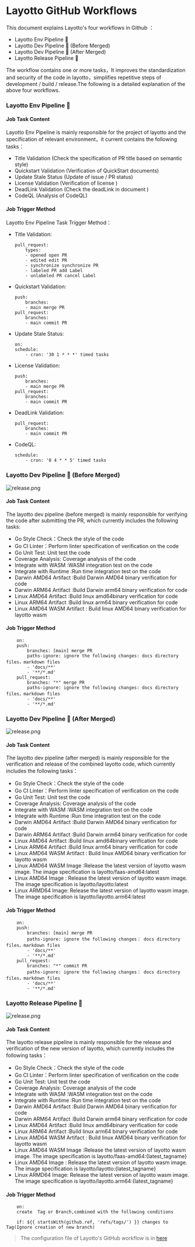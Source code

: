 # Layotto GitHub Workflows

This document explains Layotto's  four workflows in Github ：

+ Layotto Env Pipeline 🌊
+ Layotto Dev Pipeline 🌊 (Before Merged)
+ Layotto Dev Pipeline 🌊 (After Merged)
+ Layotto Release Pipeline 🌊

The workflow contains one or more tasks，It improves the standardization and security of the code in layotto，simplifies repetitive steps of development / build / release.The following is a detailed explanation of the above four workflows.

### Layotto Env Pipeline 🌊

#### Job Task Content

Layotto Env Pipeline is mainly responsible for the project of layotto and the specification of relevant environment，it current contains the following tasks：

+ Title Validation (Check the specification of PR title based on semantic style)
+ Quickstart Validation (Verification of QuickStart documents)
+ Update Stale Status (Update of issue / PR status)
+ License Validation (Verification of license )
+ DeadLink Validation (Check the deadLink in document )
+ CodeQL (Analysis of CodeQL)

#### Job Trigger Method

Layotto Env Pipeline Task Trigger Method：

+ Title Validation: 
  
  ```
  pull_request:
      types:
      - opened open PR 
      - edited edit PR
      - synchronize synchronize PR
      - labeled PR add Label
      - unlabeled PR cancel Label
  ```
+ Quickstart Validation: 
  
  ```
  push:
      branches:
      - main merge PR
  pull_request:
      branches:
      - main commit PR
  ```
+ Update Stale Status: 
  
  ```
  on:
  schedule:
      - cron: '30 1 * * *' timed tasks
  ```
+ License Validation: 
  
  ```
  push:
      branches:
      - main merge PR
  pull_request:
      branches:
      - main commit PR
  ```
+ DeadLink Validation: 
  
  ```
  pull_request:
      branches:
      - main commit PR
  ```
+ CodeQL: 
  
  ```
  schedule:
      - cron: '0 4 * * 5' timed tasks
  ```

### Layotto Dev Pipeline 🌊 (Before Merged)

![release.png](../../img/development/workflow/workflow-dev.png)

#### Job Task Content

The layotto dev pipeline (before merged)  is mainly responsible for verifying the code after submitting the PR, which currently includes the following tasks:

+ Go Style Check：Check the style of the code
+ Go CI Linter：Perform linter specification of verification on the code
+ Go Unit Test:  Unit test the code
+ Coverage Analysis: Coverage analysis of the code
+ Integrate with WASM :WASM integration test on the code
+ Integrate with Runtime :Run time integration test on the code
+ Darwin AMD64 Artifact :Build Darwin AMD64 binary verification for code
+ Darwin ARM64 Artifact :Build Darwin arm64 binary verification for code
+ Linux AMD64 Artifact :Build linux amd64binary verification for code
+ Linux ARM64 Artifact :Build linux arm64 binary verification for code
+ Linux AMD64 WASM Artifact : Build linux AMD64 binary verification for layotto wasm

#### Job Trigger Method

```
    on:
    push:
        branches: [main] merge PR
        paths-ignore: ignore the following changes: docs directory files，markdown files
        - 'docs/**'
        - '**/*.md'
    pull_request:
        branches: "*" merge PR
        paths-ignore: ignore the following changes: docs directory files，markdown files
        - 'docs/**'
        - '**/*.md'
```

### Layotto Dev Pipeline 🌊 (After Merged)

![release.png](../../img/development/workflow/workflow-merge.png)

#### Job Task Content

The layotto dev pipeline (after merged)  is mainly responsible for the verification and release of the combined layotto code, which currently includes the following tasks：

+ Go Style Check：Check the style of the code
+ Go CI Linter：Perform linter specification of verification on the code
+ Go Unit Test: Unit test the code
+ Coverage Analysis: Coverage analysis of the code
+ Integrate with WASM :WASM integration test on the code
+ Integrate with Runtime :Run time integration test on the code
+ Darwin AMD64 Artifact :Build Darwin AMD64 binary verification for code
+ Darwin ARM64 Artifact :Build Darwin arm64 binary verification for code
+ Linux AMD64 Artifact :Build linux amd64binary verification for code
+ Linux ARM64 Artifact :Build linux arm64 binary verification for code
+ Linux AMD64 WASM Artifact : Build linux AMD64 binary verification for layotto wasm
+ Linux AMD64 WASM Image :Release the latest version of layotto wasm image. The image specification is layotto/faas-amd64:latest
+ Linux AMD64 Image : Release the latest version of layotto wasm image. The image specification is layotto/layotto:latest
+ Linux ARMD64 Image:  Release the latest version of layotto wasm image. The image specification is layotto/layotto.arm64:latest

#### Job Trigger Method

```
    on:
    push:
        branches: [main] merge PR
        paths-ignore: ignore the following changes： docs directory files，markdown files
        - 'docs/**'
        - '**/*.md'
    pull_request:
        branches: "*" commit PR
        paths-ignore: ignore the following changes： docs directory files，markdown files
        - 'docs/**'
        - '**/*.md'
```

### Layotto Release Pipeline 🌊

![release.png](../../img/development/workflow/workflow-release.png)

#### Job Task Content

The layotto release pipeline  is mainly responsible for the release and verification of the new version of layotto, which currently includes the following tasks：

+ Go Style Check：Check the style of the code
+ Go CI Linter：Perform linter specification of verification on the code
+ Go Unit Test: Unit test the code
+ Coverage Analysis: Coverage analysis of the code
+ Integrate with WASM :WASM integration test on the code
+ Integrate with Runtime :Run time integration test on the code
+ Darwin AMD64 Artifact :Build Darwin AMD64 binary verification for code
+ Darwin ARM64 Artifact :Build Darwin arm64 binary verification for code
+ Linux AMD64 Artifact :Build linux amd64binary verification for code
+ Linux ARM64 Artifact :Build linux arm64 binary verification for code
+ Linux AMD64 WASM Artifact : Build linux AMD64 binary verification for layotto wasm
+ Linux AMD64 WASM Image :Release the latest version of layotto wasm image. The image specification is layotto/faas-amd64:{latest_tagname}
+ Linux AMD64 Image : Release the latest version of layotto wasm image. The image specification is layotto/layotto:{latest_tagname}
+ Linux ARMD64 Image: Release the latest version of layotto wasm image. The image specification is layotto/layotto.arm64:{latest_tagname}

#### Job Trigger Method

```
    on:
    create  Tag or Branch,combined with the following conditions

    if: ${{ startsWith(github.ref, 'refs/tags/') }} changes to Tag(Ignore creation of new branch)
```

> The configuration file of Layotto's GitHub workflow is in [here](https://github.com/mosn/layotto/tree/main/.github/workflows)